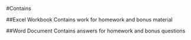 #Contains

##Excel Workbook
Contains work for homework and bonus material

##Word Document
Contains answers for homework and bonus questions

